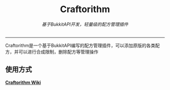 <div align="center">
<h1>Craftorithm</h1>
<h6>基于BukkitAPI开发，轻量级的配方管理插件</h6>

[//]: # (<img src="https://attachment.mcbbs.net/data/myattachment/forum/202204/03/023220kgqlc6gxq6g0qhxh.png" width=150 height=150>)
</div>

----
Craftorithm是一个基于BukkitAPI编写的配方管理插件，可以添加原版的各类配方，并可以进行合成限制，删除配方等管理操作

## 使用方式
#### [Craftorithm Wiki](https://yufiriamazenta.gitbook.io/craftorithm-wiki/)